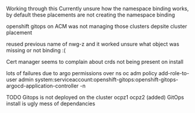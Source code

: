 Working through this
Currently unsure how the namespace binding works, by default these placements are not creating the namespace binding

openshift gitops on ACM was not managing those clusters depsite cluster placement 

reused previous name of nwg-z and it worked unsure what object was missing or not binding :( 


Cert manager seems to complain about crds not being present on install 

lots of failures due to argo permissions over ns 
oc adm policy add-role-to-user admin system:serviceaccount:openshift-gitops:openshift-gitops-argocd-application-controller -n <namespace>

TODO
Gitops is not deployed on the cluster ocpz1 ocpz2 (added)
GitOps install is ugly mess of dependancies 


